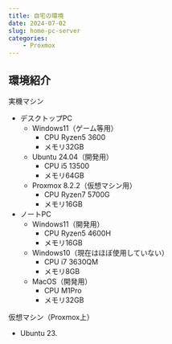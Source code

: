 ```yaml
---
title: 自宅の環境
date: 2024-07-02
slug: home-pc-server
categories:
    - Proxmox
---
```


## 環境紹介
実機マシン
- デスクトップPC
    - Windows11（ゲーム等用）
        - CPU Ryzen5 3600
        - メモリ32GB
    - Ubuntu 24.04（開発用）
        - CPU i5 13500
        - メモリ64GB
    - Proxmox 8.2.2（仮想マシン用）
        - CPU Ryzen7 5700G
        - メモリ16GB
- ノートPC
    - Windows11（開発用）
        - CPU Ryzen5 4600H
        - メモリ16GB
    - Windows10（現在はほぼ使用していない）
        - CPU i7 3630QM
        - メモリ8GB
    - MacOS（開発用）
        - CPU M1Pro
        - メモリ32GB

仮想マシン（Proxmox上）
- Ubuntu 23.
